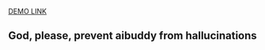 [DEMO LINK](https://fromjkeee16.github.io/js_employees_table_DOM/)

## God, please, prevent aibuddy from hallucinations
